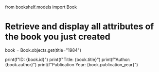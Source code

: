from bookshelf.models import Book

# Retrieve and display all attributes of the book you just created
book = Book.objects.get(title="1984")

print(f"ID: {book.id}")
print(f"Title: {book.title}")
print(f"Author: {book.author}")
print(f"Publication Year: {book.publication_year}")